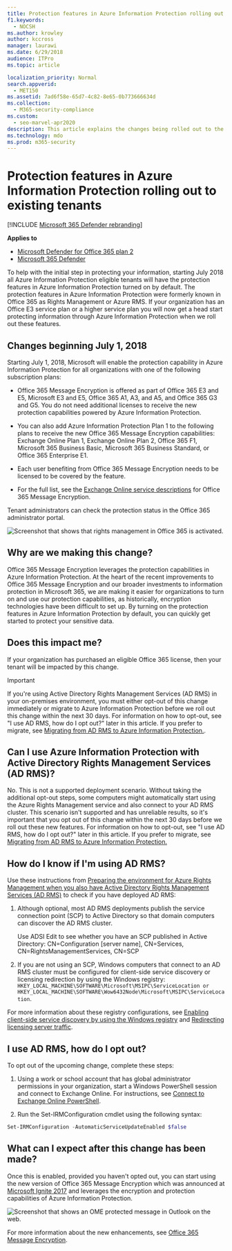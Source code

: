 ```yaml
---
title: Protection features in Azure Information Protection rolling out to existing tenants
f1.keywords: 
  - NOCSH
ms.author: krowley
author: kccross
manager: laurawi
ms.date: 6/29/2018
audience: ITPro
ms.topic: article

localization_priority: Normal
search.appverid: 
  - MET150
ms.assetid: 7ad6f58e-65d7-4c82-8e65-0b773666634d
ms.collection: 
  - M365-security-compliance
ms.custom: 
  - seo-marvel-apr2020
description: This article explains the changes being rolled out to the protection features in Azure Information Protection
ms.technology: mdo
ms.prod: m365-security
---
```


# Protection features in Azure Information Protection rolling out to existing tenants

[!INCLUDE [Microsoft 365 Defender rebranding](../includes/microsoft-defender-for-office.md)]

**Applies to**
- [Microsoft Defender for Office 365 plan 2](defender-for-office-365.md)
- [Microsoft 365 Defender](../defender/microsoft-365-defender.md)

To help with the initial step in protecting your information, starting July 2018 all Azure Information Protection eligible tenants will have the protection features in Azure Information Protection turned on by default. The protection features in Azure Information Protection were formerly known in Office 365 as Rights Management or Azure RMS. If your organization has an Office E3 service plan or a higher service plan you will now get a head start protecting information through Azure Information Protection when we roll out these features.

## Changes beginning July 1, 2018

Starting July 1, 2018, Microsoft will enable the protection capability in Azure Information Protection for all organizations with one of the following subscription plans:

- Office 365 Message Encryption is offered as part of Office 365 E3 and E5, Microsoft E3 and E5, Office 365 A1, A3, and A5, and Office 365 G3 and G5. You do not need additional licenses to receive the new protection capabilities powered by Azure Information Protection.

- You can also add Azure Information Protection Plan 1 to the following plans to receive the new Office 365 Message Encryption capabilities: Exchange Online Plan 1, Exchange Online Plan 2, Office 365 F1, Microsoft 365 Business Basic, Microsoft 365 Business Standard, or Office 365 Enterprise E1.

- Each user benefiting from Office 365 Message Encryption needs to be licensed to be covered by the feature.

- For the full list, see the [Exchange Online service descriptions](/office365/servicedescriptions/exchange-online-service-description/exchange-online-service-description) for Office 365 Message Encryption.

Tenant administrators can check the protection status in the Office 365 administrator portal.

![Screenshot that shows that rights management in Office 365 is activated.](../../media/303453c8-e4a5-4875-b49f-e80c3eb7b91e.png)

## Why are we making this change?

Office 365 Message Encryption leverages the protection capabilities in Azure Information Protection. At the heart of the recent improvements to Office 365 Message Encryption and our broader investments to information protection in Microsoft 365, we are making it easier for organizations to turn on and use our protection capabilities, as historically, encryption technologies have been difficult to set up. By turning on the protection features in Azure Information Protection by default, you can quickly get started to protect your sensitive data.

## Does this impact me?

If your organization has purchased an eligible Office 365 license, then your tenant will be impacted by this change.

> [!IMPORTANT]
> If you're using Active Directory Rights Management Services (AD RMS) in your on-premises environment, you must either opt-out of this change immediately or migrate to Azure Information Protection before we roll out this change within the next 30 days. For information on how to opt-out, see "I use AD RMS, how do I opt out?" later in this article. If you prefer to migrate, see [Migrating from AD RMS to Azure Information Protection.](/azure/information-protection/plan-design/migrate-from-ad-rms-to-azure-rms).

## Can I use Azure Information Protection with Active Directory Rights Management Services (AD RMS)?

No. This is not a supported deployment scenario. Without taking the additional opt-out steps, some computers might automatically start using the Azure Rights Management service and also connect to your AD RMS cluster. This scenario isn't supported and has unreliable results, so it's important that you opt out of this change within the next 30 days before we roll out these new features. For information on how to opt-out, see "I use AD RMS, how do I opt out?" later in this article. If you prefer to migrate, see [Migrating from AD RMS to Azure Information Protection.](/azure/information-protection/plan-design/migrate-from-ad-rms-to-azure-rms)

## How do I know if I'm using AD RMS?

Use these instructions from [Preparing the environment for Azure Rights Management when you also have Active Directory Rights Management Services (AD RMS)](/azure/information-protection/deploy-use/prepare-environment-adrms) to check if you have deployed AD RMS:

1. Although optional, most AD RMS deployments publish the service connection point (SCP) to Active Directory so that domain computers can discover the AD RMS cluster.

   Use ADSI Edit to see whether you have an SCP published in Active Directory: CN=Configuration [server name], CN=Services, CN=RightsManagementServices, CN=SCP

2. If you are not using an SCP, Windows computers that connect to an AD RMS cluster must be configured for client-side service discovery or licensing redirection by using the Windows registry: `HKEY_LOCAL_MACHINE\SOFTWARE\Microsoft\MSIPC\ServiceLocation or HKEY_LOCAL_MACHINE\SOFTWARE\Wow6432Node\Microsoft\MSIPC\ServiceLocation`.

For more information about these registry configurations, see [Enabling client-side service discovery by using the Windows registry](/azure/information-protection/rms-client/client-deployment-notes#enabling-client-side-service-discovery-by-using-the-windows-registry) and [Redirecting licensing server traffic](/azure/information-protection/rms-client/client-deployment-notes#redirecting-licensing-server-traffic).

## I use AD RMS, how do I opt out?

To opt out of the upcoming change, complete these steps:

1. Using a work or school account that has global administrator permissions in your organization, start a Windows PowerShell session and connect to Exchange Online. For instructions, see [Connect to Exchange Online PowerShell](/powershell/exchange/connect-to-exchange-online-powershell).

2. Run the Set-IRMConfiguration cmdlet using the following syntax:

  ```powershell
  Set-IRMConfiguration -AutomaticServiceUpdateEnabled $false
  ```

## What can I expect after this change has been made?

Once this is enabled, provided you haven't opted out, you can start using the new version of Office 365 Message Encryption which was announced at [Microsoft Ignite 2017](https://techcommunity.microsoft.com/t5/Security-Privacy-and-Compliance/Email-Encryption-and-Rights-Protection/ba-p/110801) and leverages the encryption and protection capabilities of Azure Information Protection.

![Screenshot that shows an OME protected message in Outlook on the web.](../../media/599ca9e7-c05a-429e-ae8d-359f1291a3d8.png)

For more information about the new enhancements, see [Office 365 Message Encryption](../../compliance/ome.md).
